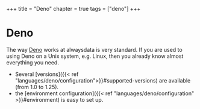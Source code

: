 +++
title = "Deno"
chapter = true
tags = ["deno"]
+++

# Deno

The way [Deno](https://deno.land/) works at alwaysdata is very standard. If you are used to using Deno on a Unix system, e.g. Linux, then you already know almost everything you need.

- Several [versions]({{< ref "languages/deno/configuration">}}#supported-versions) are available (from 1.0 to 1.25).
- the [environment configuration]({{< ref "languages/deno/configuration" >}}#environment) is easy to set up.
